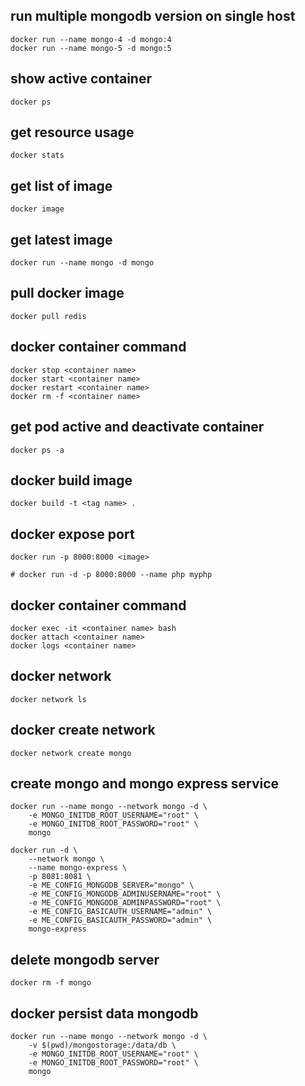## run multiple mongodb version on single host
```
docker run --name mongo-4 -d mongo:4
docker run --name mongo-5 -d mongo:5
```

## show active container
```
docker ps 
```

## get resource usage
```
docker stats
```

## get list of image
```
docker image
```

## get latest image
```
docker run --name mongo -d mongo
```

## pull docker image 
```
docker pull redis
```

## docker container command
```
docker stop <container name>
docker start <container name>
docker restart <container name>
docker rm -f <container name>
```

## get pod active and deactivate container
```
docker ps -a
```

## docker build image
```
docker build -t <tag name> .
```

## docker expose port
```
docker run -p 8000:8000 <image>

# docker run -d -p 8000:8000 --name php myphp
```

## docker container command 
```
docker exec -it <container name> bash
docker attach <container name>
docker logs <container name>
```

## docker network
```
docker network ls
```

## docker create network
```
docker network create mongo
```

## create mongo and mongo express service
```
docker run --name mongo --network mongo -d \
    -e MONGO_INITDB_ROOT_USERNAME="root" \
    -e MONGO_INITDB_ROOT_PASSWORD="root" \
    mongo
    
docker run -d \
    --network mongo \
    --name mongo-express \
    -p 8081:8081 \
    -e ME_CONFIG_MONGODB_SERVER="mongo" \
    -e ME_CONFIG_MONGODB_ADMINUSERNAME="root" \
    -e ME_CONFIG_MONGODB_ADMINPASSWORD="root" \
    -e ME_CONFIG_BASICAUTH_USERNAME="admin" \
    -e ME_CONFIG_BASICAUTH_PASSWORD="admin" \
    mongo-express
```

## delete mongodb server
```
docker rm -f mongo
```

## docker persist data mongodb
```
docker run --name mongo --network mongo -d \
    -v $(pwd)/mongostorage:/data/db \
    -e MONGO_INITDB_ROOT_USERNAME="root" \
    -e MONGO_INITDB_ROOT_PASSWORD="root" \
    mongo
```


